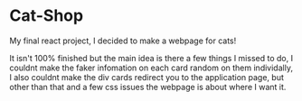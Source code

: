 # Cat-Shop
My final react project, I decided to make a webpage for cats!

It isn't 100% finished but the main idea is there a few things I missed to do, I couldnt make the faker infomation on each card random on them individally, I also couldnt make the div cards redirect you to the application page, but other than that and a few css issues the webpage is about where I want it.
